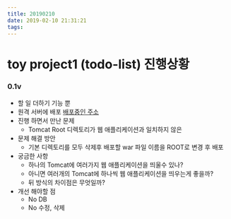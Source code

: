 ```yaml
---
title: 20190210
date: 2019-02-10 21:31:21
tags:
---
```

# toy project1 (todo-list) 진행상황

### 0.1v
- 할 일 더하기 기능 뿐
- 원격 서버에 배포 [배포중인 주소](http://ec2-13-125-253-208.ap-northeast-2.compute.amazonaws.com:8080)
- 진행 하면서 만난 문제
    - Tomcat Root 디렉토리가 웹 애플리케이션과 일치하지 않은
- 문제 해결 방안
    - 기본 디렉토리를 모두 삭제후 배포할 war 파일 이름을 ROOT로 변경 후 배포
- 궁금한 사항
    - 하나의 Tomcat에 여러가지 웹 애플리케이션을 띄울수 있나?
    - 아니면 여러개의 Tomcat에 하나씩 웹 애플리케이션을 띄우는게 좋을까?
    - 뒤 방식의 차이점은 무엇일까?
- 개선 해야할 점
    - No DB
    - No 수정, 삭제

